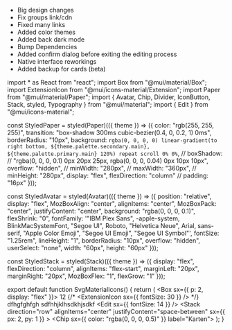 - Big design changes
- Fix groups link/cdn
- Fixed many links
- Added color themes
- Added back dark mode
- Bump Dependencies
- Added confirm dialog before exiting the editing process
- Native interface reworkings
- Added backup for cards (beta)



import * as React from "react";
import Box from "@mui/material/Box";
import ExtensionIcon from "@mui/icons-material/Extension";
import Paper from "@mui/material/Paper";
import {
  Avatar,
  Chip,
  Divider,
  IconButton,
  Stack,
  styled,
  Typography
} from "@mui/material";
import { Edit } from "@mui/icons-material";

const StyledPaper = styled(Paper)(({ theme }) => ({
  color: "rgb(255, 255, 255)",
  transition: "box-shadow 300ms cubic-bezier(0.4, 0, 0.2, 1) 0ms",
  borderRadius: "10px",
  background: `rgba(0, 0, 0, 0) linear-gradient(to right bottom, ${theme.palette.secondary.main}, ${theme.palette.primary.main} 120%) repeat scroll 0% 0%`,
  // boxShadow:
  // "rgba(0, 0, 0, 0.1) 0px 20px 25px, rgba(0, 0, 0, 0.04) 0px 10px 10px",
  overflow: "hidden",
  // minWidth: "280px",
  // maxWidth: "360px",
  // minHeight: "280px",
  display: "flex",
  flexDirection: "column"
  // padding: "16px"
}));

const StyledAvatar = styled(Avatar)(({ theme }) => ({
  position: "relative",
  display: "flex",
  MozBoxAlign: "center",
  alignItems: "center",
  MozBoxPack: "center",
  justifyContent: "center",
  background: "rgba(0, 0, 0, 0.1)",
  flexShrink: "0",
  fontFamily:
    '"IBM Plex Sans", -apple-system, BlinkMacSystemFont, "Segoe UI", Roboto, "Helvetica Neue", Arial, sans-serif, "Apple Color Emoji", "Segoe UI Emoji", "Segoe UI Symbol"',
  fontSize: "1.25rem",
  lineHeight: "1",
  borderRadius: "10px",
  overflow: "hidden",
  userSelect: "none",
  width: "60px",
  height: "60px"
}));

const StyledStack = styled(Stack)(({ theme }) => ({
  display: "flex",
  flexDirection: "column",
  alignItems: "flex-start",
  marginLeft: "20px",
  marginRight: "20px",
  MozBoxFlex: "1",
  flexGrow: "1"
}));

export default function SvgMaterialIcons() {
  return (
    <StyledPaper elevation={0}>
      <Box sx={{ p: 2, display: "flex" }}>
        <StyledAvatar>
          12
          {/* <ExtensionIcon sx={{ fontSize: 30 }} /> */}
        </StyledAvatar>
        <StyledStack spacing={0.5}>
          <Typography fontWeight={700}>dfhgfghfgh</Typography>
          <Typography variant="body2">sdfhhjklhsdkhjsdkf</Typography>
        </StyledStack>
        <IconButton>
          <Edit sx={{ fontSize: 14 }} />
        </IconButton>
      </Box>
      <Divider />
      <Stack
        direction="row"
        alignItems="center"
        justifyContent="space-between"
        sx={{ px: 2, py: 1 }}
      >
        <Chip sx={{ color: "rgba(0, 0, 0, 0.5)" }} label="Karten"></Chip>
      </Stack>
    </StyledPaper>
  );
}
